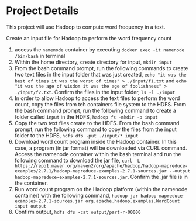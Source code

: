 # Project Details
This project will use Hadoop to compute word frequency in a text. 

Create an input file for Hadoop to perform the word frequency count
1. access the `namenode` container by executing `docker exec -it namenode /bin/bash` in terminal
2. Within the home directory, create directory for input, `mkdir input`
3. From the bash command prompt, run the following commands to create two text files in the input folder that was just created, `echo "it was the best of times it was the worst of times" > ./input/f1.txt` and `echo "it was the age of wisdom it was the age of foolishness" > ./input/f2.txt`. Confirm the files in the input folder, `ls -l ./input`
4. In order to allow Hadoop to access the text files to perform the word count, copy the files from teh containers file system to the HDFS. From the bash command prompt, run the following command to create a folder called `input` in the HDFS, `hadoop fs -mkdir -p input`
5. Copy the two text files create to the HDFS. From the bash command prompt, run the following command to copy the files from the input folder to the HDFS, `hdfs dfs -put ./input/* input`
6. Download word count program inside the Hadoop container. In this case, a program (in jar format) will be downloaded via CURL command. Access the namenode container within the bash terminal and run the following command to download the jar file, `curl -L https://repo1.maven.org/maven2/org/apache/hadoop/hadoop-mapreduce-examples/2.7.1/hadoop-mapreduce-examples-2.7.1-sources.jar --output hadoop-mapreduce-examples-2.7.1-sources.jar`. Confirm the .jar file is in the container. 
7. Run word count program on the Hadoop platform (within the namenode container) with the following command, `hadoop jar hadoop-mapreduce-examples-2.7.1-sources.jar org.apache.hadoop.examples.WordCount input output`
8. Confirm output, `hdfs dfs -cat output/part-r-00000`

